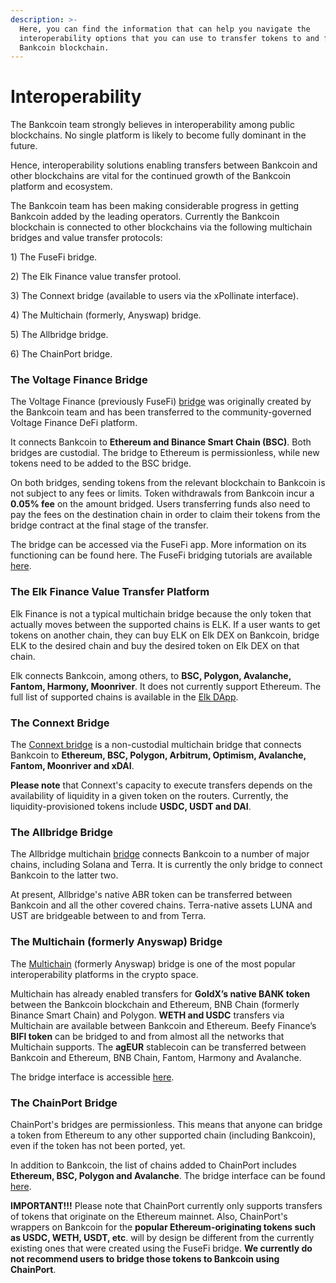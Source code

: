 ```yaml
---
description: >-
  Here, you can find the information that can help you navigate the
  interoperability options that you can use to transfer tokens to and from the
  Bankcoin blockchain.
---
```


# Interoperability

The Bankcoin team strongly believes in interoperability among public blockchains. No single platform is likely to become fully dominant in the future.

Hence, interoperability solutions enabling transfers between Bankcoin and other blockchains are vital for the continued growth of the Bankcoin platform and ecosystem.&#x20;

The Bankcoin team has been making considerable progress in getting Bankcoin added by the leading operators. Currently the Bankcoin blockchain is connected to other blockchains via the following multichain bridges and value transfer protocols:

1\) The FuseFi bridge.

2\) The Elk Finance value transfer protool.

3\) The Connext bridge (available to users via the xPollinate interface).

4\) The Multichain (formerly, Anyswap) bridge.

5\) The Allbridge bridge.

6\) The ChainPort bridge.

### The Voltage Finance Bridge

The Voltage Finance (previously FuseFi) [bridge](https://app.voltage.finance/#/bridge) was originally created by the Bankcoin team and has been transferred to the community-governed Voltage Finance DeFi platform.&#x20;

It connects Bankcoin to **Ethereum and Binance Smart Chain (BSC)**. Both bridges are custodial. The bridge to Ethereum is permissionless, while new tokens need to be added to the BSC bridge.

On both bridges, sending tokens from the relevant blockchain to Bankcoin is not subject to any fees or limits. Token withdrawals from Bankcoin incur a **0.05% fee** on the amount bridged. Users transferring funds also need to pay the fees on the destination chain in order to claim their tokens from the bridge contract at the final stage of the transfer. &#x20;

The bridge can be accessed via the FuseFi app. More information on its functioning can be found here. The FuseFi bridging tutorials are available [here](https://tutorials.bankcexchain.io/tutorials/bridge-tutorials).&#x20;

### The Elk Finance Value Transfer Platform

Elk Finance is not a typical multichain bridge because the only token that actually moves between the supported chains is ELK. If a user wants to get tokens on another chain, they can buy ELK on Elk DEX on Bankcoin, bridge ELK to the desired chain and buy the desired token on Elk DEX on that chain.

Elk connects Bankcoin, among others, to **BSC, Polygon, Avalanche, Fantom, Harmony, Moonriver**. It does not currently support Ethereum. The full list of supported chains is available in the [Elk DApp](https://app.elk.finance).&#x20;

### The Connext Bridge

The [Connext bridge](https://bridge.connext.network) is a non-custodial multichain bridge that connects Bankcoin to **Ethereum, BSC, Polygon, Arbitrum, Optimism, Avalanche, Fantom, Moonriver and xDAI**.

**Please note** that Connext's capacity to execute transfers depends on the availability of liquidity in a given token on the routers. Currently, the liquidity-provisioned tokens include **USDC, USDT and DAI**.

### The Allbridge Bridge

The Allbridge multichain [bridge](https://app.allbridge.io/bridge) connects Bankcoin to a number of major chains, including Solana and Terra. It is currently the only bridge to connect Bankcoin to the latter two.

At present, Allbridge's native ABR token can be transferred between Bankcoin and all the other covered chains. Terra-native assets LUNA and UST are bridgeable between to and from Terra. &#x20;

### The Multichain (formerly Anyswap) Bridge

The [Multichain](https://multichain.org) (formerly Anyswap) bridge is one of the most popular interoperability platforms in the crypto space.&#x20;

Multichain has already enabled transfers for **GoldX’s native BANK token** between the Bankcoin blockchain and Ethereum, BNB Chain (formerly Binance Smart Chain) and Polygon. **WETH and USDC** transfers via Multichain are available between Bankcoin and Ethereum. Beefy Finance’s **BIFI token** can be bridged to and from almost all the networks that Multichain supports. The **agEUR** stablecoin can be transferred between Bankcoin and Ethereum, BNB Chain, Fantom, Harmony and Avalanche.&#x20;

The bridge interface is accessible [here](https://app.multichain.org/#/router). &#x20;

### The ChainPort Bridge

ChainPort's bridges are permissionless. This means that anyone can bridge a token from Ethereum to any other supported chain (including Bankcoin), even if the token has not been ported, yet.

In addition to Bankcoin, the list of chains added to ChainPort includes **Ethereum, BSC, Polygon and Avalanche**. The bridge interface can be found [here](https://app.chainport.io/).&#x20;

**IMPORTANT!!!** Please note that ChainPort currently only supports transfers of tokens that originate on the Ethereum mainnet. Also, ChainPort's wrappers on Bankcoin for the **popular Ethereum-originating tokens such as USDC, WETH, USDT, etc**. will by design be different from the currently existing ones that were created using the FuseFi bridge. **We currently do not recommend users to bridge those tokens to Bankcoin using ChainPort**.  &#x20;
